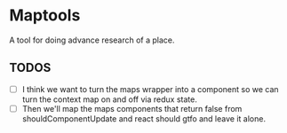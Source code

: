 # Maptools

A tool for doing advance research of a place.

## TODOS

- [ ] I think we want to turn the maps wrapper into a component so we can turn the context map on and off via redux state.
- [ ] Then we'll map the maps components that return false from shouldComponentUpdate and react should gtfo and leave it alone.
